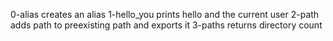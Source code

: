 0-alias creates an alias
1-hello_you prints hello and the current user
2-path adds path to preexisting path and exports it
3-paths returns directory count
